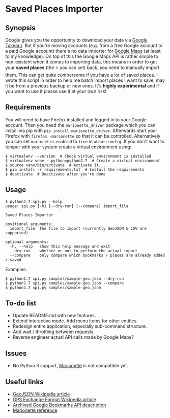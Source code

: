 # Saved Places Importer

## Synopsis

Google gives you the opportunity to download your data via [Google Takeout](https://en.wikipedia.org/wiki/Google_Takeout). But if you're moving accounts (e.g. from a free Google account to a paid Google account) there's no data importer for [Google Maps](http://maps.google.com) (at least to my knowledge). On top of this the Google Maps API is rather simple to non-existent when it comes to importing data, this means in order to get your **saved places** (the :star: you can set) back, you need to manually import them. This can get quite cumbersome if you have a lot of saved places. I wrote this script in order to help me batch import places I want to save, may it be from a previous backup or new ones. It's **highly experimental** and if you want to use it please use it at your own risk!

## Requirements

You will need to have Firefox installed and logged in to your Google account. Then you need the `marionette_driver` package which you can install via pip with `pip install marionette_driver`. Afterwards start your Firefox with `firefox -marionette` so that it can be controlled. Alternatively you can set `marionette.enabled` to `true` in `about:config`. If you don't want to temper with your system create a virtual environment using:
```lang=bash
$ virtualenv --version  # Check virtual environment is installed
$ virtualenv venv --python=python2.7  # Create a virtual environment
$ source venv/bin/activate  # Activate it...
$ pip install -r requirements.txt  # Install the requirements
$ deactivate  # Deactivate after you're done
```

## Usage

```lang=bash
$ python2.7 spi.py --help
usage: spi.py [-h] [--dry-run] [--compare] import_file

Saved Places Importer

positional arguments:
  import_file  the file to import (currently GeoJSON & CSV are supported)

optional arguments:
  -h, --help   show this help message and exit
  --dry-run    whether or not to perform the actual import
  --compare    only compare which bookmarks / places are already added / saved
```

Examples:
```lang=bash
$ python2.7 spi.py samples/sample-geo.json --dry-run
$ python2.7 spi.py samples/sample-geo.json --compare
$ python2.7 spi.py samples/sample-geo.json
```

## To-do list

- Update README.md with new features.
- Extend interactive mode. Add menu items for other entities.
- Redesign entire application, especially sub-command structure.
- Add wait / throttling between requests.
- Reverse engineer actual API calls made by Google Maps?

## Issues

- No Python 3 support, [Marionette](https://pypi.org/project/marionette-driver/) is not compatible yet.

## Useful links

- [GeoJSON Wikipedia article](https://en.wikipedia.org/wiki/GeoJSON)
- [GPS Exchange Format Wikipedia article](https://en.wikipedia.org/wiki/GPS_Exchange_Format)
- [Archived Google Bookmarks API description](https://web.archive.org/web/20111206070337/http://www.mmartins.com/mmartins/googlebookmarksapi/)
- [Marionette reference](https://marionette-client.readthedocs.io/en/latest/index.html)